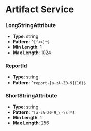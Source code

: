 # Artifact Service

### LongStringAttribute
- **Type**: string
- **Pattern**: `^[^<>]*$`
- **Min Length**: 1
- **Max Length**: 1024

### ReportId
- **Type**: string
- **Pattern**: `^report-[a-zA-Z0-9]{16}$`

### ShortStringAttribute
- **Type**: string
- **Pattern**: `^[a-zA-Z0-9_\-\s]*$`
- **Min Length**: 1
- **Max Length**: 256

